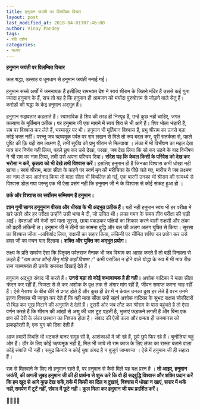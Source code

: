 ```yaml
---
title: हनुमान जयंती पर विलम्बित विचार
layout: post
last_modified_at: 2018-04-01T07:46:00
author: Vinay Pandey
tags:
- रवि दर्शन
categories:
- मध्यम
---
```

**हनुमान जयंती पर विलम्बित विचार**

कल श्रद्धा, उत्साह व धूमधाम से हनुमान जयंती मनाई गई।

 हनुमान सच्चे अर्थों में जननायक हैं इसीलिए रामभक्त देश मे स्वयं श्रीराम के जितने मंदिर हैं उससे कई गुना ज्यादा हनुमान के हैं, सच तो यह है कि हनुमान ही आमजन को मर्यादा पुरुषोत्तम से जोड़ने वाले सेतु हैं। करोड़ों की श्रद्धा के केंद्र हनुमान अद्भुत हैं। 

हनुमान रुद्रावतार कहलाते हैं। स्वाभाविक है शिव की तरह ही निस्पृह हैं, उन्हें कुछ नही चाहिए, जगत कल्याण के मूर्तिमान प्रतीक। पर हनुमान जी एक मायने में स्वयं शिव से भी आगे हैं। शिव भोला भंडारी हैं, सब पर विश्वास कर लेते हैं, भस्मासुर पर भी। हनुमान भी मूर्तिमान विश्वास हैं, प्रभु श्रीराम का उनसे बड़ा कोई भक्त नहीं। परन्तु जब ऋष्यमूक पर्वत पर राम लखन से मिले तो रूप बदल कर, पूरी सतर्कता से, पहले पुष्टि की क़ि यही राम लक्ष्मण हैं, तभी सुग्रीव को प्रभु श्रीराम से मिलवाया । लंका में भी विभीषण का महल देख मात्र कर निर्णय नही लिया, पहले छुप कर उसे देखा, परखा, जब देख लिया कि सो कर उठने के बाद विभीषण ने श्री राम का नाम लिया, तभी उसे अपना परिचय दिया। **संदेश यह कि केवल किसी के परिवेश को देख कर भरोसा न करें, कृतत्व को भी देखे तभी विश्वास करें।** इसलिए हनुमान ही हैं जिनका विश्वास कभी धोखा नही खाया। स्वयं श्रीराम, माता सीता के कहने पर स्वर्ण मृग की मरीचिका के पीछे चले गए, मारीच ने जब लक्ष्मण का नाम ले कर आर्तनाद किया तो माता सीता भी विचलित हो गईं, एक बारगी उनका भी श्रीराम की सामर्थ्य से विश्वास डोल गया परन्तु एक भी ऐसा प्रसंग नही कि हनुमान जी ने के विश्वास से कोई संकट हुआ हो ।

**तर्क और विश्वास का सर्वोत्तम सम्मिश्रण हैं हनुमान।**

**ज्ञान गुणी सागर हनुनुमान वीरता और धीरता के भी अद्भुत प्रतीक हैं।** यही नही हनुमान स्वंय भी हर परीक्षा में खरे उतरे और हर परीक्षा उन्होंने उसी भाषा मे दी, जो उचित थी। लका गमन के समय तीन परीक्षा की घड़ी आईं। देवताओं की भेजी सर्प माता सुरसा, छाया पकड़कर पक्षियों का शिकार करने वाली राक्षसी और लंका की प्रहरी लंकिनी ल। हनुमान जी ने तीनों का सामना बुद्धि और बल की अलग अलग युक्ति से किया। सुरसा का विश्वास जीता -आशिर्वाद लिया, राक्षसी का सहार किया, लंकिनी पर सीमित शक्ति का प्रयोग कर उसे ब्रम्हा जी का वचन याद दिलाया। **शक्ति और युक्ति का अद्भुत प्रयोग।**

लक्ष्य के प्रति समर्पण ऐसा कि पितृवत पर्वतराज मैनाक भी जब विश्राम का आग्रह करते हैं तो बड़ी विनम्रता से कहते हैं *"राम काज कीन्हे बिनु मोहि कहाँ विश्राम।"* कभी पराजित न होने वाले योद्धा के रूप में भी मात्र रीछ राज जाम्बबवंत ही उनके समकक्ष दिखाई देते हैं। 

हनुमान अद्भुत संवाद भी करते हैं। **उनसे बड़ा तो कोई कथावाचक है ही नही।** अशोक वाटिका में माता सीता क्रंदन कर रहीं हैं, त्रिजटा से ले कर अशोक के वृक्ष तक से अंगार मांग रहीं हैं, जीवन समाप्त करना चाह रहीं हैं। ऐसे नैराश्य के बीच धीरे से प्रगट होते हैं और कुछ ही देर में न केवल उनका दुख हर लेते हैं वरन उनमे इतना विश्वास भी जागृत कर देते हैं कि वही माता सीता उन्हें सहर्ष अशोक वाटिका के सुभट राक्षस चौकीदारों से भिड़ कर भूख मिटाने की अनुमति दे देती हैं। दूसरी ओर जब लौट कर श्रीराम के पास पहुंचते है तो ऐसा वर्णन करते हैं कि श्रीराम की आंखों से अश्रु की धार टूट पड़ती है, भुजाएं फड़कने लगती हैं और बिना एक क्षण की देरी के लंका प्रस्थान का निश्चय होता है। संवाद की ऐसी कला और क्षमता ही जनमानस को झकझोरती है, एक युग को दिशा देती है

आज हमारी स्थिति भी भटकते वानर समूह सी है, आशंकाओं में जी रहे हैं, छुपे छुपे फिर रहे हैं। चुनौतियां चहुं ओर हैं। ठौर के लिए कोई ऋष्यमूक नही है, मिल भी जाये तो राम काज के लिए लंका का रास्ता बताने वाला कोई संपाति भी नही।  समुद्र किनारे न कोई युवा अंगद है न बुजुर्ग जाम्बवन्त । ऐसे में हनुमान जी ही सहारा हैं। 

राम से मिलवाने के लिए तो हनुमान रहते हैं, पर हनुमान से कैसे मिलें यह यक्ष प्रश्न है । **तो आइए, हनुमान जयंती, की अगली सुबह हनुमान जी की ही प्रार्थना से शुरू करे कि वो ही सद्बुद्धि विश्वास और शक्ति प्रदान करें कि हम खुद से आगे कुछ देख सकें,तर्क में किसी का दिल न दुखाएं, विश्वास में धोखा न खाएं, सफर में थकें नही,समर्पण में टूटें नहीं, संवाद में छूटे नही।**
**कुल मिला कर हनुमान जी पथ प्रदर्शित करें।**

🙏🌷🌷🙏


